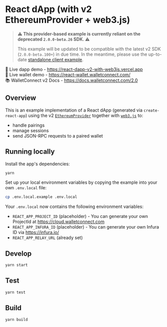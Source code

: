 # React dApp (with v2 EthereumProvider + web3.js)

> **⚠️ This provider-based example is currently reliant on the deprecated `2.0.0-beta.26` SDK. ⚠️**
>
> This example will be updated to be compatible with the latest v2 SDK (`2.0.0-beta.100+`) in due time.
> In the meantime, please use the up-to-date [standalone client example](../react-dapp-v2/).

🔗 Live dapp demo - https://react-dapp-v2-with-web3js.vercel.app <br />
🔗 Live wallet demo - https://react-wallet.walletconnect.com/ <br />
📚 WalletConnect v2 Docs - https://docs.walletconnect.com/2.0

## Overview

This is an example implementation of a React dApp (generated via `create-react-app`) using the v2 [`EthereumProvider`](https://docs.walletconnect.com/2.0/quick-start/dapps/ethereum-provider) together with [`web3.js`](https://web3js.readthedocs.io/) to:

- handle pairings
- manage sessions
- send JSON-RPC requests to a paired wallet

## Running locally

Install the app's dependencies:

```bash
yarn
```

Set up your local environment variables by copying the example into your own `.env.local` file:

```bash
cp .env.local.example .env.local
```

Your `.env.local` now contains the following environment variables:

- `REACT_APP_PROJECT_ID` (placeholder) - You can generate your own ProjectId at https://cloud.walletconnect.com
- `REACT_APP_INFURA_ID` (placeholder) - You can generate your own Infura ID via https://infura.io/
- `REACT_APP_RELAY_URL` (already set)

## Develop

```bash
yarn start
```

## Test

```bash
yarn test
```

## Build

```bash
yarn build
```
